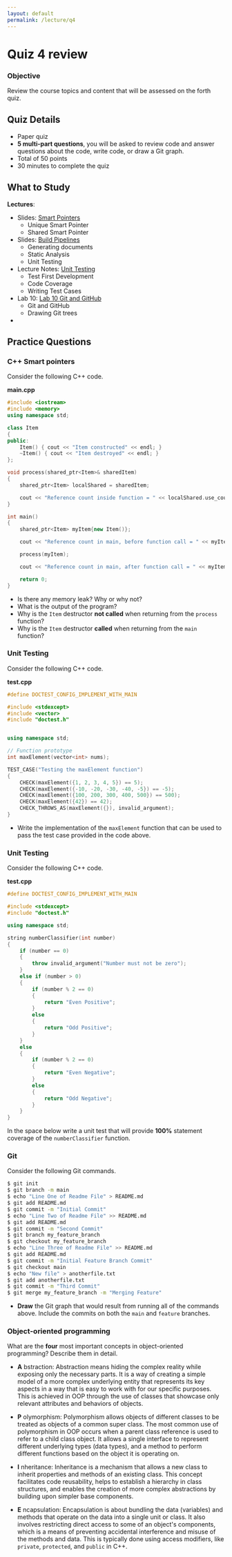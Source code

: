 ```yaml
---
layout: default
permalink: /lecture/q4
---
```


# Quiz 4 review 

### Objective

Review the course topics and content that will be assessed on the forth quiz.

## Quiz Details
* Paper quiz
* __5 multi-part questions__, you will be asked to review code and answer questions about the code, write code, or draw a Git graph.
* Total of 50 points
* 30 minutes to complete the quiz

## What to Study
   
__Lectures__:
* Slides: [Smart Pointers](lectures/22-Smart-Pointers.pdf) 
    - Unique Smart Pointer
    - Shared Smart Pointer
* Slides: [Build Pipelines](lectures/23-Build-Pipelines.pdf) 
    - Generating documents
    - Static Analysis
    - Unit Testing
* Lecture Notes: [Unit Testing](notes/UnitTesting.md)
    - Test First Development
    - Code Coverage
    - Writing Test Cases
* Lab 10: [Lab 10 Git and GitHub](https://cmsc240-s24.github.io/lab/10)
    - Git and GitHub
    - Drawing Git trees
* 

## Practice Questions <a class="anchor" id="practice"></a>

### C++ Smart pointers

Consider the following C++ code.

__main.cpp__
```c++
#include <iostream>
#include <memory>
using namespace std;

class Item 
{
public:
    Item() { cout << "Item constructed" << endl; }
    ~Item() { cout << "Item destroyed" << endl; }
};

void process(shared_ptr<Item>& sharedItem) 
{
    shared_ptr<Item> localShared = sharedItem;

    cout << "Reference count inside function = " << localShared.use_count() << endl;
}

int main() 
{
    shared_ptr<Item> myItem{new Item()};

    cout << "Reference count in main, before function call = " << myItem.use_count() << endl;

    process(myItem);

    cout << "Reference count in main, after function call = " << myItem.use_count() << endl;

    return 0;
}
```

* Is there any memory leak? Why or why not?
* What is the output of the program?
* Why is the `Item` destructor __not called__ when returning from the `process` function? 
* Why is the `Item` destructor __called__ when returning from the `main` function? 

### Unit Testing 

Consider the following C++ code.

__test.cpp__
```c++
#define DOCTEST_CONFIG_IMPLEMENT_WITH_MAIN

#include <stdexcept>
#include <vector>
#include "doctest.h"


using namespace std;

// Function prototype
int maxElement(vector<int> nums); 

TEST_CASE("Testing the maxElement function") 
{
    CHECK(maxElement({1, 2, 3, 4, 5}) == 5);
    CHECK(maxElement({-10, -20, -30, -40, -5}) == -5);
    CHECK(maxElement({100, 200, 300, 400, 500}) == 500);
    CHECK(maxElement({42}) == 42);
    CHECK_THROWS_AS(maxElement({}), invalid_argument);
}
```

* Write the implementation of the `maxElement` function that can be used to pass the test case provided in the code above.  


### Unit Testing

Consider the following C++ code.

__test.cpp__
```c++
#define DOCTEST_CONFIG_IMPLEMENT_WITH_MAIN

#include <stdexcept>
#include "doctest.h"

using namespace std;

string numberClassifier(int number) 
{
    if (number == 0) 
    {
        throw invalid_argument("Number must not be zero");
    } 
    else if (number > 0) 
    {
        if (number % 2 == 0) 
        {
            return "Even Positive";
        } 
        else 
        {
            return "Odd Positive";
        }
    } 
    else 
    { 
        if (number % 2 == 0) 
        {
            return "Even Negative";
        } 
        else 
        {
            return "Odd Negative";
        }
    }
}
```

In the space below write a unit test that will provide __100%__ statement coverage of the `numberClassifier` function. 


### Git

Consider the following Git commands.

```bash
$ git init
$ git branch -m main
$ echo "Line One of Readme File" > README.md 
$ git add README.md
$ git commit -m "Initial Commit"
$ echo "Line Two of Readme File" >> README.md 
$ git add README.md
$ git commit -m "Second Commit"
$ git branch my_feature_branch
$ git checkout my_feature_branch
$ echo "Line Three of Readme File" >> README.md
$ git add README.md
$ git commit -m "Initial Feature Branch Commit"
$ git checkout main
$ echo "New file" > anotherfile.txt
$ git add anotherfile.txt
$ git commit -m "Third Commit"
$ git merge my_feature_branch -m "Merging Feature"
```

* __Draw__ the Git graph that would result from running all of the commands above. Include the commits on both the `main` and `feature` branches.




### Object-oriented programming

What are the __four__ most important concepts in object-oriented programming?  Describe them in detail. 
    
* __A__ bstraction: Abstraction means hiding the complex reality while exposing only the necessary parts. It is a way of creating a simple model of a more complex underlying entity that represents its key aspects in a way that is easy to work with for our specific purposes. This is achieved in OOP through the use of classes that showcase only relevant attributes and behaviors of objects.

* __P__ olymorphism: Polymorphism allows objects of different classes to be treated as objects of a common super class. The most common use of polymorphism in OOP occurs when a parent class reference is used to refer to a child class object. It allows a single interface to represent different underlying types (data types), and a method to perform different functions based on the object it is operating on.

* __I__ nheritance: Inheritance is a mechanism that allows a new class to inherit properties and methods of an existing class. This concept facilitates code reusability, helps to establish a hierarchy in class structures, and enables the creation of more complex abstractions by building upon simpler base components.    

* __E__ ncapsulation: Encapsulation is about bundling the data (variables) and methods that operate on the data into a single unit or class. It also involves restricting direct access to some of an object's components, which is a means of preventing accidental interference and misuse of the methods and data. This is typically done using access modifiers, like `private`, `protected`, and `public` in C++.

